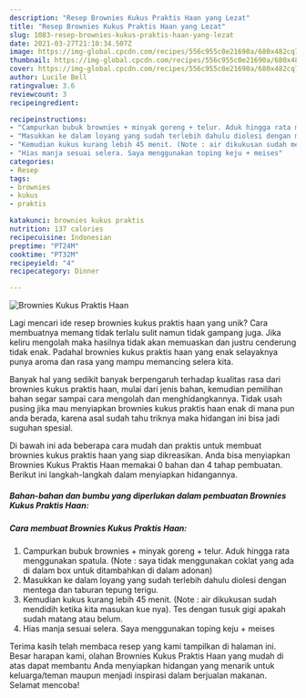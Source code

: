 ```yaml
---
description: "Resep Brownies Kukus Praktis Haan yang Lezat"
title: "Resep Brownies Kukus Praktis Haan yang Lezat"
slug: 1083-resep-brownies-kukus-praktis-haan-yang-lezat
date: 2021-03-27T21:10:34.507Z
image: https://img-global.cpcdn.com/recipes/556c955c0e21690a/680x482cq70/brownies-kukus-praktis-haan-foto-resep-utama.jpg
thumbnail: https://img-global.cpcdn.com/recipes/556c955c0e21690a/680x482cq70/brownies-kukus-praktis-haan-foto-resep-utama.jpg
cover: https://img-global.cpcdn.com/recipes/556c955c0e21690a/680x482cq70/brownies-kukus-praktis-haan-foto-resep-utama.jpg
author: Lucile Bell
ratingvalue: 3.6
reviewcount: 3
recipeingredient:

recipeinstructions:
- "Campurkan bubuk brownies + minyak goreng + telur. Aduk hingga rata menggunakan spatula. (Note : saya tidak menggunakan coklat yang ada di dalam box untuk ditambahkan di dalam adonan)"
- "Masukkan ke dalam loyang yang sudah terlebih dahulu diolesi dengan mentega dan taburan tepung terigu."
- "Kemudian kukus kurang lebih 45 menit. (Note : air dikukusan sudah mendidih ketika kita masukan kue nya). Tes dengan tusuk gigi apakah sudah matang atau belum."
- "Hias manja sesuai selera. Saya menggunakan toping keju + meises"
categories:
- Resep
tags:
- brownies
- kukus
- praktis

katakunci: brownies kukus praktis 
nutrition: 137 calories
recipecuisine: Indonesian
preptime: "PT24M"
cooktime: "PT32M"
recipeyield: "4"
recipecategory: Dinner

---
```



![Brownies Kukus Praktis Haan](https://img-global.cpcdn.com/recipes/556c955c0e21690a/680x482cq70/brownies-kukus-praktis-haan-foto-resep-utama.jpg)

Lagi mencari ide resep brownies kukus praktis haan yang unik? Cara membuatnya memang tidak terlalu sulit namun tidak gampang juga. Jika keliru mengolah maka hasilnya tidak akan memuaskan dan justru cenderung tidak enak. Padahal brownies kukus praktis haan yang enak selayaknya punya aroma dan rasa yang mampu memancing selera kita.



Banyak hal yang sedikit banyak berpengaruh terhadap kualitas rasa dari brownies kukus praktis haan, mulai dari jenis bahan, kemudian pemilihan bahan segar sampai cara mengolah dan menghidangkannya. Tidak usah pusing jika mau menyiapkan brownies kukus praktis haan enak di mana pun anda berada, karena asal sudah tahu triknya maka hidangan ini bisa jadi suguhan spesial.


Di bawah ini ada beberapa cara mudah dan praktis untuk membuat brownies kukus praktis haan yang siap dikreasikan. Anda bisa menyiapkan Brownies Kukus Praktis Haan memakai 0 bahan dan 4 tahap pembuatan. Berikut ini langkah-langkah dalam menyiapkan hidangannya.

<!--inarticleads1-->

##### Bahan-bahan dan bumbu yang diperlukan dalam pembuatan Brownies Kukus Praktis Haan:





<!--inarticleads2-->

##### Cara membuat Brownies Kukus Praktis Haan:

1. Campurkan bubuk brownies + minyak goreng + telur. Aduk hingga rata menggunakan spatula. (Note : saya tidak menggunakan coklat yang ada di dalam box untuk ditambahkan di dalam adonan)
1. Masukkan ke dalam loyang yang sudah terlebih dahulu diolesi dengan mentega dan taburan tepung terigu.
1. Kemudian kukus kurang lebih 45 menit. (Note : air dikukusan sudah mendidih ketika kita masukan kue nya). Tes dengan tusuk gigi apakah sudah matang atau belum.
1. Hias manja sesuai selera. Saya menggunakan toping keju + meises




Terima kasih telah membaca resep yang kami tampilkan di halaman ini. Besar harapan kami, olahan Brownies Kukus Praktis Haan yang mudah di atas dapat membantu Anda menyiapkan hidangan yang menarik untuk keluarga/teman maupun menjadi inspirasi dalam berjualan makanan. Selamat mencoba!
